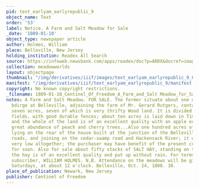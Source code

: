 ```yaml
---
pid: text_earlyam_earlyrepublic_9
object_name: Text
order: '53'
label: Notice. A Farm and Salt Meadow for Sale
_date: '1809-01-10'
object_type: newspaper article
author: Holmes, William
place: Belleville, New Jersey
holding_institution: Readex All Search
source: https://infoweb.newsbank.com/apps/readex/doc?p=ARDX&docref=image/v2%3A109C84FBA4185370%40EANX-10A2DA569795EEF0%402381793-10A2DA57131DCC80%403-10A2DA58D54C9F18%40Advertisement.
collection: meadowworlds
layout: objectpage
thumbnail: "/img/derivatives/iiif/images/text_earlyam_earlyrepublic_9_0/full/250,/0/default.jpg"
manifest: "/img/derivatives/iiif/text_earlyam_earlyrepublic_9/manifest.json"
copyright: No known copyright restrictions.
_filename: 1809-01-10_Centinel_Of_Freedom_A_Farm_and_Salt Meadow_for_Sale_Belleville.pdf
notes: A Farm and Salt Meadow. FOR SALE. The former situate about one mile above the
  bdirge at Belleville, adjoining the farm of Mr. Gerard Rutgers, containing thirty
  seven acres, seven of which is very thrifty Wood land. It is divided into small
  fields, with good durable fences; about ten acres is laid down in Timothy Meadow,
  and the whole of the land is of an excellent quality with an apple orchard and a
  great abundance of peach and cherry trees...Also one hundred acres of SALT MEADOW,
  lying on the rear of the house built at the junction of the Belleville and Newark
  roads, and joining on the cedar-swamp road and Hackensack River; it will be sold
  very low altogether; the purchaser may have benefit of the present crop, if applied
  for soon. Also for sale about fifty stacks of SALT HAY, standing on the above meadow;
  the hay is of an excellent quality and put up without rain. For terms apply to the
  subscriber, WILLIAM HOLMES. N.B. Attendance on the meadows will be given three successive
  Saturdays, at about 12 o'clock. Belleville, Oct. 24, 1808. 30.
place_of_publication: Newark, New Jersey
publisher: Centinel of Freedom
---
```

